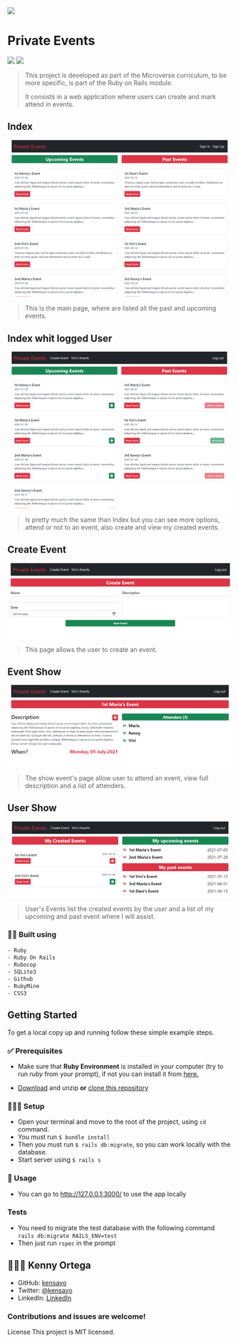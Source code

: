 ![](https://img.shields.io/badge/Microverse-blueviolet)

# Private Events
![](https://img.shields.io/badge/Ruby-CC342D?style=for-the-badge&logo=ruby&logoColor=white) ![](https://img.shields.io/badge/Ruby_on_Rails-CC0000?style=for-the-badge&logo=ruby-on-rails&logoColor=white)

> This project is developed as part of the Microverse curriculum, to be more specific, is part of the Ruby on Rails module.
>
> It consists in a web application where users can create and mark attend in events.

## Index

![Screenshot](./screenshot/index.png)

>This is the main page, where are listed all the past and upcoming events.

## Index whit logged User
![Screenshot](./screenshot/index_user.png)

> Is pretty much the same than Index but you can see more options, attend or not to an event, also create and view my created events.

## Create Event
![Screenshot](./screenshot/create_event.png)

> This page allows the user to create an event.
 
## Event Show

![Screenshot](./screenshot/event_show.png)

> The show event's page allow user to attend an event, view full description and a list of attenders.

## User Show

![Screenshot](./screenshot/user_show.png)

> User's Events list the created events by the user and a list of my upcoming and past event where I will assist.

### 👷🏻 Built using
    - Ruby
    - Ruby On Rails
    - Rubocop
    - SQLite3
    - Github
    - RubyMine
    - CSS3

## Getting Started

To get a local copy up and running follow these simple example steps.

### ✅ Prerequisites

* Make sure that **Ruby Environment** is installed in your computer (try to run _ruby_ from your prompt), if not you can install it from [here.](https://www.ruby-lang.org/en/downloads/)

* [Download](https://github.com/kensayo/private-events/archive/refs/heads/development.zip) and unzip **or** [clone this repository](https://docs.github.com/es/github/creating-cloning-and-archiving-repositories/cloning-a-repository)


### 👨🏻‍🔧 Setup

- Open your terminal and move to the root of the project, using ```cd``` command.
- You must run ```$ bundle install```
- Then you must run ```$ rails db:migrate```, so you can work locally with the database.
- Start server using ```$ rails s```

### 🔌 Usage

- You can go to http://127.0.0.1:3000/ to use the app locally

### Tests

- You need to migrate the test database with the following command ```rails db:migrate RAILS_ENV=test```
- Then just run ```rspec``` in the prompt

## 👨🏻‍💻 Kenny Ortega

- GitHub: [kensayo](https://github.com/kensayo)
- Twitter: [@kensayo](https://twitter.com/kensayo)
- LinkedIn: [LinkedIn](https://www.linkedin.com/in/kennyortega/)


### Contributions and issues are welcome!

License
This project is MIT licensed.
